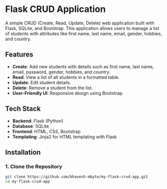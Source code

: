 # Flask CRUD Application

A simple CRUD (Create, Read, Update, Delete) web application built with Flask, SQLite, and Bootstrap. This application allows users to manage a list of students with attributes like first name, last name, email, gender, hobbies, and country.

## Features

- **Create**: Add new students with details such as first name, last name, email, password, gender, hobbies, and country.
- **Read**: View a list of all students in a formatted table.
- **Update**: Edit student details.
- **Delete**: Remove a student from the list.
- **User-Friendly UI**: Responsive design using Bootstrap.

## Tech Stack

- **Backend**: Flask (Python)
- **Database**: SQLite
- **Frontend**: HTML, CSS, Bootstrap
- **Templating**: Jinja2 for HTML templating with Flask

## Installation

### 1. Clone the Repository

```bash
git clone https://github.com/bhavesh-mbyte/my-flask-crud-app.git
cd my-flask-crud-app
